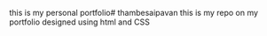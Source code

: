 this is my personal portfolio# thambesaipavan
this is my repo on my portfolio designed using html and CSS
